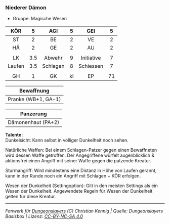 ### Niederer Dämon

- Gruppe: Magische Wesen

|  KÖR   |  5  |   AGI    |  5  |    GEI     |  5  |
| :----: | :-: | :------: | :-: | :--------: | :-: |
|   ST   |  2  |    BE    |  2  |     VE     |  2  |
|   HÄ   |  2  |    GE    |  2  |     AU     |  2  |
|        |     |          |     |            |     |
|   LK   | 3.5 |  Abwehr  |  9  | Initiative |  7  |
| Laufen | 3.5 | Schlagen |  8  | Schiessen  |  7  |
|        |     |          |     |            |     |
|   GH   |  1  |    GK    | kl  |     EP     | 71  |

|     Bewaffnung      |
| :-----------------: |
| Pranke (WB+1, GA-1) |

|     Panzerung      |
| :----------------: |
| Dämonenhaut (PA+2) |

**Talente:**  
Dunkelsicht: Kann selbst in völliger Dunkelheit noch sehen.

Natürliche Waffen: Bei einem Schlagen-Patzer gegen einen Bewaffneten wird dessen Waffe getroffen. Der Angegriffene würfelt augenblicklich & aktionsfrei einen Angriff mit seiner Waffe gegen die patzende Kreatur.

Sturmangriff: Wird mindestens eine Distanz in Höhe von Laufen gerannt, kann in der Runde noch ein Angriff mit Schlagen + KÖR erfolgen.

Wesen der Dunkelheit (Settingoption): Gilt in den meisten Settings als ein Wesen der Dunkelheit. Angewendete Regeln für Wesen der Dunkelheit gelten für diese Kreatur.

---

_Fanwerk für [Dungeonslayers](https://www.dungeonslayers.net/) (C) Christian Kennig | Quelle: Dungeonslayers Basisbox | Lizenz: [CC-BY-NC-SA 4.0](https://creativecommons.org/licenses/by-nc-sa/4.0/deed.de)_
